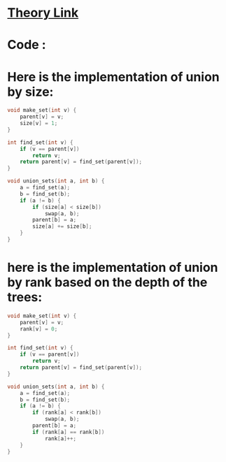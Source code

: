 # [Theory Link](https://cp-algorithms.web.app/data_structures/disjoint_set_union.html)

# Code : 

# Here is the implementation of union by size:
```cpp
void make_set(int v) {
    parent[v] = v;
    size[v] = 1;
}

int find_set(int v) {
    if (v == parent[v])
        return v;
    return parent[v] = find_set(parent[v]);
}

void union_sets(int a, int b) {
    a = find_set(a);
    b = find_set(b);
    if (a != b) {
        if (size[a] < size[b])
            swap(a, b);
        parent[b] = a;
        size[a] += size[b];
    }
}
```
# here is the implementation of union by rank based on the depth of the trees:
```cpp
void make_set(int v) {
    parent[v] = v;
    rank[v] = 0;
}

int find_set(int v) {
    if (v == parent[v])
        return v;
    return parent[v] = find_set(parent[v]);
}

void union_sets(int a, int b) {
    a = find_set(a);
    b = find_set(b);
    if (a != b) {
        if (rank[a] < rank[b])
            swap(a, b);
        parent[b] = a;
        if (rank[a] == rank[b])
            rank[a]++;
    }
}
